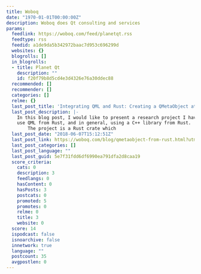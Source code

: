 ```yaml
---
title: Woboq
date: "1970-01-01T00:00:00Z"
description: Woboq does Qt consulting and services
params:
  feedlink: https://woboq.com/feed/planetqt.rss
  feedtype: rss
  feedid: a1de9da5b342972baac7d953c696299d
  websites: {}
  blogrolls: []
  in_blogrolls:
  - title: Planet Qt
    description: ""
    id: f20f79b8d5cd4e3d4326e76a30ddec88
  recommended: []
  recommender: []
  categories: []
  relme: {}
  last_post_title: 'Integrating QML and Rust: Creating a QMetaObject at Compile Time'
  last_post_description: |-
    In this blog post, I would like to present a research project I have been working on: Trying to
    use QML from Rust, and in general, using a C++ library from Rust.
        The project is a Rust crate which
  last_post_date: "2018-06-07T15:12:51Z"
  last_post_link: https://woboq.com/blog/qmetaobject-from-rust.html?utm_medium=rss&utm_source=planetqt&utm_campaign=planetqt
  last_post_categories: []
  last_post_language: ""
  last_post_guid: 5e7f31fdd6df6990ea791dfa2d8caa19
  score_criteria:
    cats: 0
    description: 3
    feedlangs: 0
    hasContent: 0
    hasPosts: 3
    postcats: 0
    promoted: 5
    promotes: 0
    relme: 0
    title: 3
    website: 0
  score: 14
  ispodcast: false
  isnoarchive: false
  innetwork: true
  language: ""
  postcount: 35
  avgpostlen: 0
---
```

